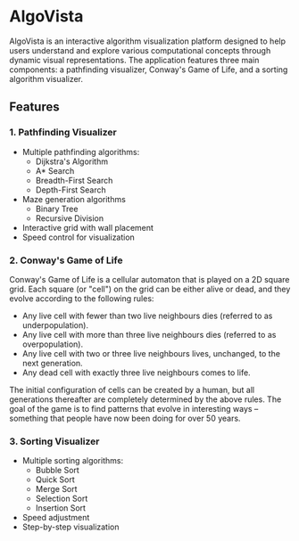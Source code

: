 # AlgoVista

AlgoVista is an interactive algorithm visualization platform designed to help users understand and explore various computational concepts through dynamic visual representations. The application features three main components: a pathfinding visualizer, Conway's Game of Life, and a sorting algorithm visualizer.

## Features

### 1. Pathfinding Visualizer
- Multiple pathfinding algorithms:
  - Dijkstra's Algorithm
  - A* Search
  - Breadth-First Search
  - Depth-First Search
- Maze generation algorithms
  - Binary Tree
  - Recursive Division
- Interactive grid with wall placement
- Speed control for visualization

### 2. Conway's Game of Life
Conway's Game of Life is a cellular automaton that is played on a 2D square grid. Each square (or "cell") on the grid can be either alive or dead, and they evolve according to the following rules:

- Any live cell with fewer than two live neighbours dies (referred to as underpopulation).
- Any live cell with more than three live neighbours dies (referred to as overpopulation).
- Any live cell with two or three live neighbours lives, unchanged, to the next generation.
- Any dead cell with exactly three live neighbours comes to life.

The initial configuration of cells can be created by a human, but all generations thereafter are completely determined by the above rules. The goal of the game is to find patterns that evolve in interesting ways – something that people have now been doing for over 50 years.

### 3. Sorting Visualizer
- Multiple sorting algorithms:
  - Bubble Sort
  - Quick Sort
  - Merge Sort
  - Selection Sort
  - Insertion Sort
- Speed adjustment
- Step-by-step visualization
